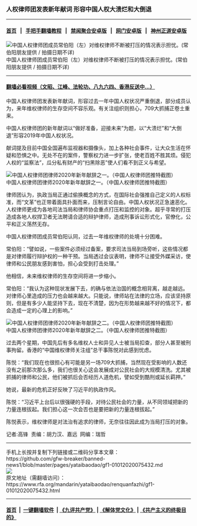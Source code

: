 ### 人权律师团发表新年献词 形容中国人权大溃烂和大倒退
------------------------

#### [首页](https://github.com/gfw-breaker/banned-news1/blob/master/README.md) &nbsp;&nbsp;|&nbsp;&nbsp; [手把手翻墙教程](https://github.com/gfw-breaker/guides/wiki) &nbsp;&nbsp;|&nbsp;&nbsp; [禁闻聚合安卓版](https://github.com/gfw-breaker/bn-android) &nbsp;&nbsp;|&nbsp;&nbsp; [网门安卓版](https://github.com/oGate2/oGate) &nbsp;&nbsp;|&nbsp;&nbsp; [神州正道安卓版](https://github.com/SzzdOgate/update) 



<div id="headerimg">
 <img alt="中国人权律师团成员常伯阳（左）对维权律师不断被打压的情况表示担忧。(常伯阳朋友提供 / 拍摄日期不详)" src="https://www.rfa.org/mandarin/yataibaodao/renquanfazhi/gf1-01012020075432.html/image.jpg/@@images/fac487bd-e95c-4dc1-b889-68f6c014894b.jpeg" title="中国人权律师团成员常伯阳（左）对维权律师不断被打压的情况表示担忧。(常伯阳朋友提供 / 拍摄日期不详)"/>
 <div id="headerimgcontents">
  <div id="headerimgcaption">
   <span>
    中国人权律师团成员常伯阳（左）对维权律师不断被打压的情况表示担忧。(常伯阳朋友提供 / 拍摄日期不详)
   </span>
   <!-- zoomattribute -->
  </div>
  <!-- headerimgcaption -->
 </div>
 <!-- headerimagecontents -->
</div>

<hr/>


#### [翻墙必看视频（文昭、江峰、法轮功、八九六四、香港反送中...）](http://167.172.214.107/home.html)

<div id="storytext">
 <div>
  <div class="slot_header">
  </div>
 </div>
 <p>
 </p>
 <p>
  中国人权律师团发表新年献词，形容过去一年中国人权状况严重倒退，部分成员认为，来年维权律师的生存空间不容乐观。有关注组织则担心，709大抓捕正卷土重来。
 </p>
 <p>
  中国人权律师团的新年献词以“做好准备，迎接未来”为题，以“大溃烂”和“大倒退”形容2019年中国人权状况。
 </p>
 <p>
 </p>
 <p>
 </p>
 <p>
  献词提及目前中国全国遍布监视器和摄像头，加上各种社会事件，让大众生活在怀疑和恐惧之中。无处不在的案件，警察权力进一步扩张，使老百姓不胜其烦。侵犯人权的“监察法”，瓜分私有财产的“扫黑除恶”使人们看不到正义与希望。
 </p>
 <p>
 </p>
 <p>
  <div class="image-inline captioned" style="width:1638px;">
   <div style="width:1638px;">
    <img alt="中国人权律师团律师2020年新年献辞之一。（中国人权律师团推特截图）" src="https://www.rfa.org/mandarin/yataibaodao/renquanfazhi/gf1-01012020075432.html/gfp1-1.jpg" title="中国人权律师团律师2020年新年献辞之一。（中国人权律师团推特截图）"/>
   </div>
   <div class="image-caption">
    <span style="width:1638px;">
     中国人权律师团律师2020年新年献辞之一。（中国人权律师团推特截图）
    </span>
    <span class="copyright">
    </span>
   </div>
  </div>
 </p>
 <p>
  律师团认为，执政当局正通过偷换概念的方式，在国际社会强推自己定义的人权标准，而“文革”也正带着面具扑面而来，压制言论自由。中国人权状况正急速恶化。人权律师更成为各地司法当局和律师协会重点打压和监控的对象。超乎寻常的打压造成各地人权捍卫者无法聘请合适的辩护律师，造成刑事诉讼形式化，官僚化，公平和正义荡然无存。
 </p>
 <p>
  中国人权律师团成员常伯阳认同，过去一年维权律师的处境十分困难。
 </p>
 <p>
  常伯阳：“譬如说，一些案件必须经过备案，要求司法当局到场旁听，这些情况都是对律师履行辩护权的一种干预。当局透过会议表明，律师不让接受外媒采访，使律师和公民朋友感到害怕，担心会受到打击处理。”
 </p>
 <p>
  他相信，未来维权律师的生存空间将进一步缩小。
 </p>
 <p>
  常伯阳：“我认为这种现状发展下去，的确与依法治国的概念相背离，越走越远。对律师心里造成的压力也会越来越大。只能说，律师站在法律的立场，应该坚持原则，但是有多少人能坚持下去，现在不清楚，因为在形势越来越不好的情况下，都会造成一定的心理上的影响。”
 </p>
 <p>
 </p>
 <p>
  <div class="image-inline captioned" style="width:1530px;">
   <div style="width:1530px;">
    <img alt="中国人权律师团律师2020年新年献辞之二。（中国人权律师团推特截图）" src="https://www.rfa.org/mandarin/yataibaodao/renquanfazhi/gf1-01012020075432.html/gfp1-2.jpg" title="中国人权律师团律师2020年新年献辞之二。（中国人权律师团推特截图）"/>
   </div>
   <div class="image-caption">
    <span style="width:1530px;">
     中国人权律师团律师2020年新年献辞之二。（中国人权律师团推特截图）
    </span>
    <span class="copyright">
    </span>
   </div>
  </div>
 </p>
 <p>
  过去两个星期，中国先后有多名维权人士和异见人士被当局扣查，部分人甚至被刑事拘留。香港的“中国维权律师关注组”总干事陈悦对此感到忧虑。
 </p>
 <p>
  陈悦：“我们现在也很担心有可能是另一场709大抓捕，当然现在受影响的人数还没有之前那次那么多，我们也很关心这会发展成对公民社会的大规模清洗。尤其被抓捕的律师和公民，他们被抓后会否经历人道危机，譬如受到酷刑或延长羁押。”
 </p>
 <p>
  她说，最新的危机正好反映了习近平的执政作风。
 </p>
 <p>
  陈悦：“习近平上台后以很强硬的手段，对待公民社会的力量，从不同领域把新的力量连根拔起。我们担心这一次会否也是要把新的力量连根拔起。”
 </p>
 <p>
  陈悦表示，维权律师是对法治有追求的律师，无奈往往因此成为当局打压的对象。
 </p>
 <p>
 </p>
 <p>
  记者:高锋  责编：胡力汉、嘉远  网编：瑞哲
 </p>
</div>

<hr/>
手机上长按并复制下列链接或二维码分享本文章：<br/>
https://github.com/gfw-breaker/banned-news1/blob/master/pages/yataibaodao/gf1-01012020075432.md <br/>
<a href='https://github.com/gfw-breaker/banned-news1/blob/master/pages/yataibaodao/gf1-01012020075432.md'><img src='https://github.com/gfw-breaker/banned-news1/blob/master/pages/yataibaodao/gf1-01012020075432.md.png'/></a> <br/>
原文地址（需翻墙访问）：https://www.rfa.org/mandarin/yataibaodao/renquanfazhi/gf1-01012020075432.html


------------------------
#### [首页](https://github.com/gfw-breaker/banned-news1/blob/master/README.md) &nbsp;|&nbsp; [一键翻墙软件](https://github.com/gfw-breaker/nogfw/blob/master/README.md) &nbsp;| [《九评共产党》](https://github.com/gfw-breaker/9ping.md/blob/master/README.md#九评之一评共产党是什么) | [《解体党文化》](https://github.com/gfw-breaker/jtdwh.md/blob/master/README.md) | [《共产主义的终极目的》](https://github.com/gfw-breaker/gczydzjmd.md/blob/master/README.md)


<img src='http://gfw-breaker.win/banned-news/pages/yataibaodao/gf1-01012020075432.md' width='0px' height='0px'/>